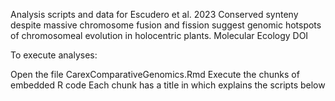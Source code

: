 Analysis scripts and data for Escudero et al. 2023 Conserved synteny despite massive chromosome fusion and fission suggest genomic hotspots of chromosomeal evolution in holocentric plants. Molecular Ecology
DOI

To execute analyses:

Open the file CarexComparativeGenomics.Rmd
Execute the chunks of embedded R code
Each chunk has a title in which explains the scripts below
